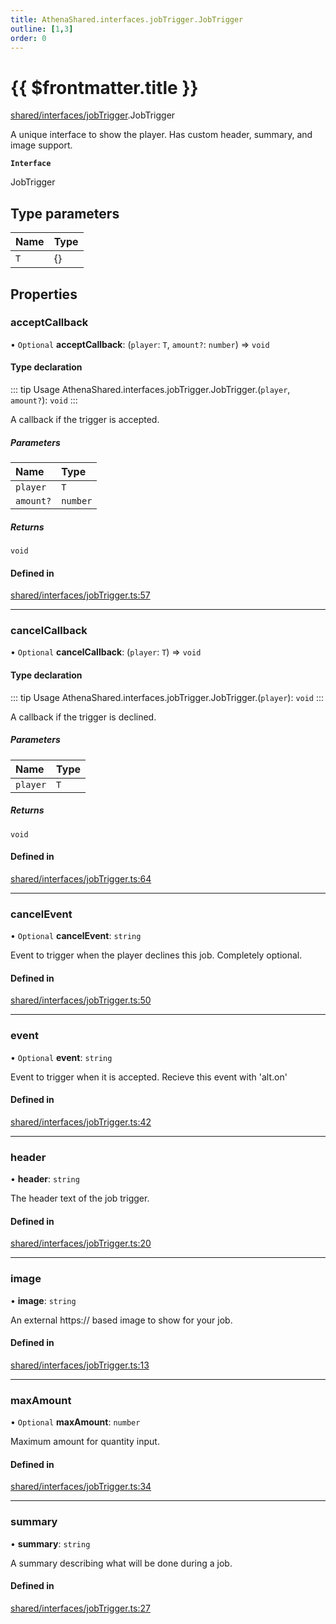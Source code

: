 ```yaml
---
title: AthenaShared.interfaces.jobTrigger.JobTrigger
outline: [1,3]
order: 0
---
```


# {{ $frontmatter.title }}


[shared/interfaces/jobTrigger](../modules/shared_interfaces_jobTrigger.md).JobTrigger

A unique interface to show the player.
Has custom header, summary, and image support.

**`Interface`**

JobTrigger

## Type parameters

| Name | Type |
| :------ | :------ |
| `T` | {} |

## Properties

### acceptCallback

• `Optional` **acceptCallback**: (`player`: `T`, `amount?`: `number`) => `void`

#### Type declaration

::: tip Usage
AthenaShared.interfaces.jobTrigger.JobTrigger.(`player`, `amount?`): `void`
:::

A callback if the trigger is accepted.

##### Parameters

| Name | Type |
| :------ | :------ |
| `player` | `T` |
| `amount?` | `number` |

##### Returns

`void`

#### Defined in

[shared/interfaces/jobTrigger.ts:57](https://github.com/Stuyk/altv-athena/blob/492641c/src/core/shared/interfaces/jobTrigger.ts#L57)

___

### cancelCallback

• `Optional` **cancelCallback**: (`player`: `T`) => `void`

#### Type declaration

::: tip Usage
AthenaShared.interfaces.jobTrigger.JobTrigger.(`player`): `void`
:::

A callback if the trigger is declined.

##### Parameters

| Name | Type |
| :------ | :------ |
| `player` | `T` |

##### Returns

`void`

#### Defined in

[shared/interfaces/jobTrigger.ts:64](https://github.com/Stuyk/altv-athena/blob/492641c/src/core/shared/interfaces/jobTrigger.ts#L64)

___

### cancelEvent

• `Optional` **cancelEvent**: `string`

Event to trigger when the player declines this job.
Completely optional.

#### Defined in

[shared/interfaces/jobTrigger.ts:50](https://github.com/Stuyk/altv-athena/blob/492641c/src/core/shared/interfaces/jobTrigger.ts#L50)

___

### event

• `Optional` **event**: `string`

Event to trigger when it is accepted.
Recieve this event with 'alt.on'

#### Defined in

[shared/interfaces/jobTrigger.ts:42](https://github.com/Stuyk/altv-athena/blob/492641c/src/core/shared/interfaces/jobTrigger.ts#L42)

___

### header

• **header**: `string`

The header text of the job trigger.

#### Defined in

[shared/interfaces/jobTrigger.ts:20](https://github.com/Stuyk/altv-athena/blob/492641c/src/core/shared/interfaces/jobTrigger.ts#L20)

___

### image

• **image**: `string`

An external https:// based image to show for your job.

#### Defined in

[shared/interfaces/jobTrigger.ts:13](https://github.com/Stuyk/altv-athena/blob/492641c/src/core/shared/interfaces/jobTrigger.ts#L13)

___

### maxAmount

• `Optional` **maxAmount**: `number`

Maximum amount for quantity input.

#### Defined in

[shared/interfaces/jobTrigger.ts:34](https://github.com/Stuyk/altv-athena/blob/492641c/src/core/shared/interfaces/jobTrigger.ts#L34)

___

### summary

• **summary**: `string`

A summary describing what will be done during a job.

#### Defined in

[shared/interfaces/jobTrigger.ts:27](https://github.com/Stuyk/altv-athena/blob/492641c/src/core/shared/interfaces/jobTrigger.ts#L27)
